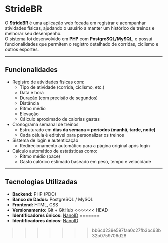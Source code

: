 # StrideBR

O **StrideBR** é uma aplicação web focada em registrar e acompanhar atividades físicas, ajudando o usuário a manter um histórico de treinos e melhorar seu desempenho.  
O sistema foi desenvolvido em **PHP** com **PostgreSQL/MySQL**, e possui funcionalidades que permitem o registro detalhado de corridas, ciclismo e outros esportes.

---

## Funcionalidades

- Registro de atividades físicas com:
  - Tipo de atividade (corrida, ciclismo, etc.)
  - Data e hora
  - Duração (com precisão de segundos)
  - Distância
  - Ritmo médio
  - Elevação
  - Cálculo aproximado de calorias gastas
- Cronograma semanal de treinos
  - Estruturado em **dias da semana × períodos (manhã, tarde, noite)**
  - Cada célula é editável para personalizar os treinos
- Sistema de login e autenticação
  - Redirecionamento automático para a página original após login
- Cálculo automático de estatísticas como:
  - Ritmo médio (pace)
  - Gasto calórico estimado baseado em peso, tempo e velocidade

---

## Tecnologias Utilizadas

- **Backend:** PHP (PDO)
- **Banco de Dados:** PostgreSQL / MySQL
- **Frontend:** HTML, CSS
- **Versionamento:** Git + GitHub
<<<<<<< HEAD
- **Identificadores únicos:** [NanoID](https://github.com/ai/nanoid)
=======
- **Identificadores únicos:** [NanoID](https://github.com/ai/nanoid)
>>>>>>> bb6cd239e597faa0c27fb3bc63b32b0759706d28
